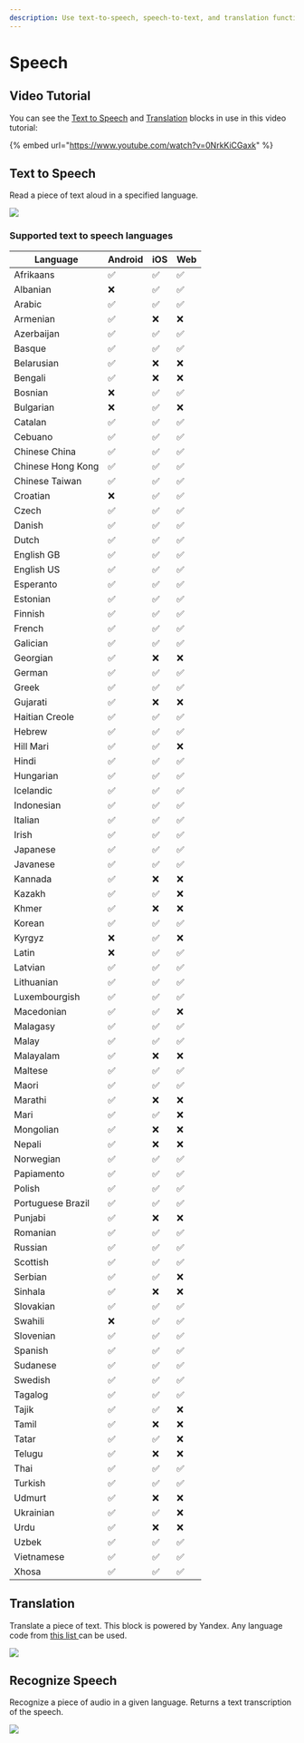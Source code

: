 ```yaml
---
description: Use text-to-speech, speech-to-text, and translation functions in your app
---
```


# Speech

## Video Tutorial

You can see the [Text to Speech](speech.md#text-to-speech) and [Translation](speech.md#translation) blocks in use in this video tutorial:

{% embed url="https://www.youtube.com/watch?v=0NrkKiCGaxk" %}

## Text to Speech

Read a piece of text aloud in a specified language.

![](<.gitbook/assets/image (153).png>)

### Supported text to speech languages

| Language          | Android | iOS | Web |
| ----------------- | ------- | --- | --- |
| Afrikaans         | ✅       | ✅   | ✅   |
| Albanian          | ❌       | ✅   | ✅   |
| Arabic            | ✅       | ✅   | ✅   |
| Armenian          | ✅       | ❌   | ❌   |
| Azerbaijan        | ✅       | ✅   | ✅   |
| Basque            | ✅       | ✅   | ✅   |
| Belarusian        | ✅       | ❌   | ❌   |
| Bengali           | ✅       | ❌   | ❌   |
| Bosnian           | ❌       | ✅   | ✅   |
| Bulgarian         | ❌       | ✅   | ❌   |
| Catalan           | ✅       | ✅   | ✅   |
| Cebuano           | ✅       | ✅   | ✅   |
| Chinese China     | ✅       | ✅   | ✅   |
| Chinese Hong Kong | ✅       | ✅   | ✅   |
| Chinese Taiwan    | ✅       | ✅   | ✅   |
| Croatian          | ❌       | ✅   | ✅   |
| Czech             | ✅       | ✅   | ✅   |
| Danish            | ✅       | ✅   | ✅   |
| Dutch             | ✅       | ✅   | ✅   |
| English GB        | ✅       | ✅   | ✅   |
| English US        | ✅       | ✅   | ✅   |
| Esperanto         | ✅       | ✅   | ✅   |
| Estonian          | ✅       | ✅   | ✅   |
| Finnish           | ✅       | ✅   | ✅   |
| French            | ✅       | ✅   | ✅   |
| Galician          | ✅       | ✅   | ✅   |
| Georgian          | ✅       | ❌   | ❌   |
| German            | ✅       | ✅   | ✅   |
| Greek             | ✅       | ✅   | ✅   |
| Gujarati          | ✅       | ❌   | ❌   |
| Haitian Creole    | ✅       | ✅   | ✅   |
| Hebrew            | ✅       | ✅   | ✅   |
| Hill Mari         | ✅       | ✅   | ❌   |
| Hindi             | ✅       | ✅   | ✅   |
| Hungarian         | ✅       | ✅   | ✅   |
| Icelandic         | ✅       | ✅   | ✅   |
| Indonesian        | ✅       | ✅   | ✅   |
| Italian           | ✅       | ✅   | ✅   |
| Irish             | ✅       | ✅   | ✅   |
| Japanese          | ✅       | ✅   | ✅   |
| Javanese          | ✅       | ✅   | ✅   |
| Kannada           | ✅       | ❌   | ❌   |
| Kazakh            | ✅       | ✅   | ❌   |
| Khmer             | ✅       | ❌   | ❌   |
| Korean            | ✅       | ✅   | ✅   |
| Kyrgyz            | ❌       | ✅   | ❌   |
| Latin             | ❌       | ✅   | ✅   |
| Latvian           | ✅       | ✅   | ✅   |
| Lithuanian        | ✅       | ✅   | ✅   |
| Luxembourgish     | ✅       | ✅   | ✅   |
| Macedonian        | ✅       | ✅   | ❌   |
| Malagasy          | ✅       | ✅   | ✅   |
| Malay             | ✅       | ✅   | ✅   |
| Malayalam         | ✅       | ❌   | ❌   |
| Maltese           | ✅       | ✅   | ✅   |
| Maori             | ✅       | ✅   | ✅   |
| Marathi           | ✅       | ❌   | ❌   |
| Mari              | ✅       | ✅   | ❌   |
| Mongolian         | ✅       | ❌   | ❌   |
| Nepali            | ✅       | ❌   | ❌   |
| Norwegian         | ✅       | ✅   | ✅   |
| Papiamento        | ✅       | ✅   | ✅   |
| Polish            | ✅       | ✅   | ✅   |
| Portuguese Brazil | ✅       | ✅   | ✅   |
| Punjabi           | ✅       | ❌   | ❌   |
| Romanian          | ✅       | ✅   | ✅   |
| Russian           | ✅       | ✅   | ✅   |
| Scottish          | ✅       | ✅   | ✅   |
| Serbian           | ✅       | ✅   | ❌   |
| Sinhala           | ✅       | ❌   | ❌   |
| Slovakian         | ✅       | ✅   | ✅   |
| Swahili           | ❌       | ✅   | ✅   |
| Slovenian         | ✅       | ✅   | ✅   |
| Spanish           | ✅       | ✅   | ✅   |
| Sudanese          | ✅       | ✅   | ✅   |
| Swedish           | ✅       | ✅   | ✅   |
| Tagalog           | ✅       | ✅   | ✅   |
| Tajik             | ✅       | ✅   | ❌   |
| Tamil             | ✅       | ❌   | ❌   |
| Tatar             | ✅       | ✅   | ❌   |
| Telugu            | ✅       | ❌   | ❌   |
| Thai              | ✅       | ✅   | ✅   |
| Turkish           | ✅       | ✅   | ✅   |
| Udmurt            | ✅       | ❌   | ❌   |
| Ukrainian         | ✅       | ✅   | ❌   |
| Urdu              | ✅       | ❌   | ❌   |
| Uzbek             | ✅       | ✅   | ✅   |
| Vietnamese        | ✅       | ✅   | ✅   |
| Xhosa             | ✅       | ✅   | ✅   |

## Translation

Translate a piece of text. This block is powered by Yandex. Any language code from [this list ](https://yandex.com/dev/translate/doc/dg/concepts/api-overview.html)can be used.

![](<.gitbook/assets/image (139).png>)

## Recognize Speech

Recognize a piece of audio in a given language. Returns a text transcription of the speech.

![](<.gitbook/assets/image (155).png>)
